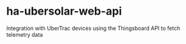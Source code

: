 # ha-ubersolar-web-api
Integration with UberTrac devices using the Thingsboard API to fetch telemetry data
